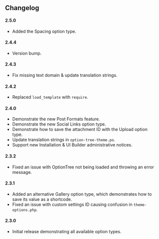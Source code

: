 ## Changelog

#### 2.5.0
* Added the Spacing option type.

#### 2.4.4
* Version bump.

#### 2.4.3
* Fix missing text domain & update translation strings.

#### 2.4.2
* Replaced `load_template` with `require`.

#### 2.4.0
* Demonstrate the new Post Formats feature.
* Demonstrate the new Social Links option type.
* Demonstrate how to save the attachment ID with the Upload option type.
* Update translation strings in `option-tree-theme.po`.
* Support new Installation & UI Builder administrative notices.

#### 2.3.2
* Fixed an issue with OptionTree not being loaded and throwing an error message.

#### 2.3.1
* Added an alternative Gallery option type, which demonstrates how to save its value as a shortcode.
* Fixed an issue with custom settings ID causing confusion in `theme-options.php`.

#### 2.3.0
* Initial release demonstrating all available option types.